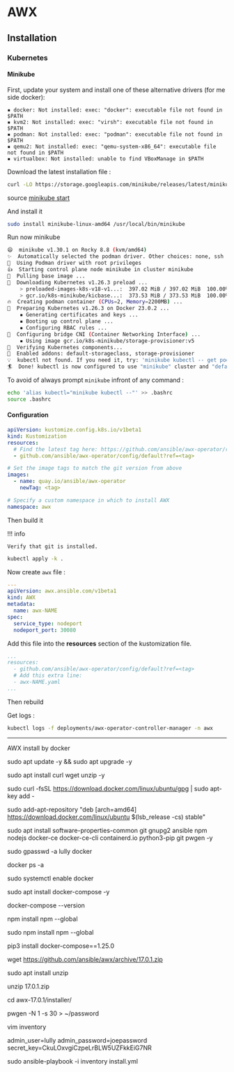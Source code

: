 # AWX

## Installation

### Kubernetes

#### Minikube

First, update your system and install one of these alternative drivers (for me side docker):

    ▪ docker: Not installed: exec: "docker": executable file not found in $PATH
    ▪ kvm2: Not installed: exec: "virsh": executable file not found in $PATH
    ▪ podman: Not installed: exec: "podman": executable file not found in $PATH
    ▪ qemu2: Not installed: exec: "qemu-system-x86_64": executable file not found in $PATH
    ▪ virtualbox: Not installed: unable to find VBoxManage in $PATH

Download the latest installation file :

```bash
curl -LO https://storage.googleapis.com/minikube/releases/latest/minikube-linux-amd64
```

source [minikube start](https://minikube.sigs.k8s.io/docs/start/)

And install it

```bash
sudo install minikube-linux-amd64 /usr/local/bin/minikube
```

Run now minikube

```bash title="minikube start"
😄  minikube v1.30.1 on Rocky 8.8 (kvm/amd64)
✨  Automatically selected the podman driver. Other choices: none, ssh
📌  Using Podman driver with root privileges
👍  Starting control plane node minikube in cluster minikube
🚜  Pulling base image ...
💾  Downloading Kubernetes v1.26.3 preload ...
    > preloaded-images-k8s-v18-v1...:  397.02 MiB / 397.02 MiB  100.00% 39.37 M
    > gcr.io/k8s-minikube/kicbase...:  373.53 MiB / 373.53 MiB  100.00% 15.65 M
🔥  Creating podman container (CPUs=2, Memory=2200MB) ...
🐳  Preparing Kubernetes v1.26.3 on Docker 23.0.2 ...
    ▪ Generating certificates and keys ...
    ▪ Booting up control plane ...
    ▪ Configuring RBAC rules ...
🔗  Configuring bridge CNI (Container Networking Interface) ...
    ▪ Using image gcr.io/k8s-minikube/storage-provisioner:v5
🔎  Verifying Kubernetes components...
🌟  Enabled addons: default-storageclass, storage-provisioner
💡  kubectl not found. If you need it, try: 'minikube kubectl -- get pods -A'
🏄  Done! kubectl is now configured to use "minikube" cluster and "default" namespace by default
```

To avoid of always prompt `minikube` infront of any command :

```bash
echo 'alias kubectl="minikube kubectl --"' >> .bashrc
source .bashrc
```

#### Configuration

```yaml title="kustomization.yaml"
apiVersion: kustomize.config.k8s.io/v1beta1
kind: Kustomization
resources:
  # Find the latest tag here: https://github.com/ansible/awx-operator/releases
  - github.com/ansible/awx-operator/config/default?ref=<tag>

# Set the image tags to match the git version from above
images:
  - name: quay.io/ansible/awx-operator
    newTag: <tag>

# Specify a custom namespace in which to install AWX
namespace: awx
```

Then build it

!!! info

    Verify that git is installed.

```bash
kubectl apply -k .
```

Now create `awx` file :

```yaml title="awx.yaml"
---
apiVersion: awx.ansible.com/v1beta1
kind: AWX
metadata:
  name: awx-NAME
spec:
  service_type: nodeport
  nodeport_port: 30080
```

Add this file into the **resources** section of the kustomization file.

```yaml
...
resources:
  - github.com/ansible/awx-operator/config/default?ref=<tag>
  # Add this extra line:
  - awx-NAME.yaml
...
```

Then rebuild

Get logs :

```bash
kubectl logs -f deployments/awx-operator-controller-manager -n awx
```

---

AWX install by docker

sudo apt update -y && sudo apt upgrade -y

sudo apt install curl wget unzip -y

sudo curl -fsSL https://download.docker.com/linux/ubuntu/gpg | sudo apt-key add -

sudo add-apt-repository "deb [arch=amd64] https://download.docker.com/linux/ubuntu $(lsb_release -cs) stable"

sudo apt install software-properties-common git gnupg2 ansible npm nodejs docker-ce docker-ce-cli containerd.io python3-pip git pwgen -y

sudo gpasswd -a lully docker

docker ps -a

sudo systemctl enable docker

sudo apt install docker-compose -y

docker-compose --version

npm install npm --global

sudo npm install npm --global

pip3 install docker-compose==1.25.0

wget https://github.com/ansible/awx/archive/17.0.1.zip

sudo apt install unzip

unzip 17.0.1.zip

cd awx-17.0.1/installer/

pwgen -N 1 -s 30 > ~/password


vim inventory

 admin_user=lully
 admin_password=joepassword
 secret_key=CkuLOxvgiCzpeLrBLW5UZFkkEiG7NR

sudo ansible-playbook -i inventory install.yml